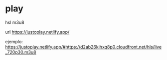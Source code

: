 # play
hsl m3u8

url
https://justoplay.netlify.app/

ejemplo:
https://justoplay.netlify.app/#https://d2ab26kihxq8p0.cloudfront.net/hls/live_720p30.m3u8
